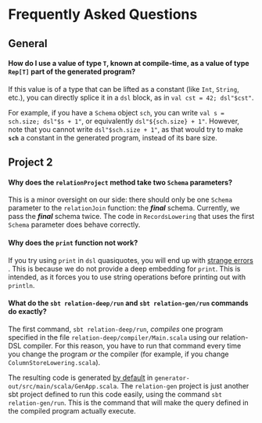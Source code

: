 # Frequently Asked Questions

## General

#### How do I use a value of type `T`, known at compile-time, as a value of type `Rep[T]` part of the generated program?

If this value is of a type that can be lifted as a constant (like `Int`, `String`, etc.),
you can directly splice it in a `dsl` block, as in `val cst = 42; dsl"$cst"`.

For example, if you have a `Schema` object `sch`,
you can write `val s = sch.size; dsl"$s + 1"`, or equivalently `dsl"${sch.size} + 1"`.
However, note that you cannot write `dsl"$sch.size + 1"`,
as that would try to make **`sch`** a constant in the generated program,
instead of its bare size.



## Project 2

#### Why does the `relationProject` method take two `Schema` parameters?

This is a minor oversight on our side: there should only be one `Schema` parameter to the `relationJoin` function: the **_final_** schema. Currently, we pass the **_final_** schema twice.
The code in `RecordsLowering` that uses the first `Schema` parameter does behave correctly.


#### Why does the `print` function not work?

If you try using `print` in `dsl` quasiquotes, you will end up with
[strange errors ](https://github.com/epfldata/sc-public/issues/13).
This is because we do not provide a deep embedding for `print`.
This is intended, as it forces you to use string operations before printing out with `println`.


#### What do the `sbt relation-deep/run` and `sbt relation-gen/run` commands do exactly?

The first command, `sbt relation-deep/run`, _compiles_ one program specified in the file `relation-deep/compiler/Main.scala` using our relation-DSL compiler. For this reason, you have to run that command every time you change the program _or_ the compiler (for example, if you change `ColumnStoreLowering.scala`).

The resulting code is generated [by default](https://github.com/epfldata/sc-public/blob/master/relation-dsl/relation-deep/src/main/scala/relation/compiler/RelationCompiler.scala#L52) in `generator-out/src/main/scala/GenApp.scala`.
The `relation-gen` project is just another sbt project defined to run this code easily, using the command `sbt relation-gen/run`.
This is the command that will make the query defined in the compiled program actually execute.


